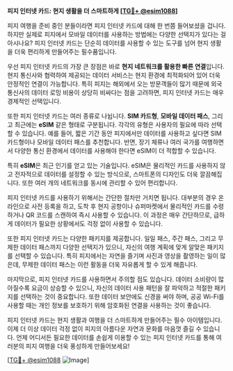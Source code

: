 **피지 인터넷 카드: 현지 생활을 더 스마트하게 [[TG💪+ @esim1088](https://t.me/s/esim1088)]**

피지 여행을 준비 중인 분들이라면 피지 인터넷 카드에 대해 한 번쯤 들어보셨을 겁니다. 하지만 실제로 피지에서 모바일 데이터를 사용하는 방법에는 다양한 선택지가 있다는 걸 아시나요? 피지 인터넷 카드는 단순히 데이터를 사용할 수 있는 도구를 넘어 현지 생활을 더욱 편리하게 만들어주는 필수품입니다.

우선 피지 인터넷 카드의 가장 큰 장점은 바로 **현지 네트워크를 활용한 빠른 연결**입니다. 현지 통신사와 협력하여 제공되는 데이터 서비스는 현지 환경에 최적화되어 있어 더욱 안정적인 연결이 가능합니다. 특히 피지는 해외에서 오는 방문객들이 많기 때문에 외국 통신사의 데이터 로밍 비용이 상당히 비싸다는 점을 고려하면, 피지 인터넷 카드는 매우 경제적인 선택입니다.

또한 피지 인터넷 카드는 여러 종류로 나뉩니다. **SIM 카드형**, **모바일 데이터 패스**, 그리고 최근에는 **eSIM** 같은 형태로 구분됩니다. 각각의 유형은 사용자의 필요에 따라 선택할 수 있습니다. 예를 들어, 짧은 기간 동안 피지에서만 데이터를 사용하고 싶다면 SIM 카드형이나 모바일 데이터 패스를 추천합니다. 반면, 장기 체류나 여러 국가를 여행하면서 다양한 통신 환경에서 데이터를 사용해야 한다면 eSIM이 더 적합할 수 있습니다.

특히 **eSIM**은 최근 인기를 얻고 있는 기술입니다. eSIM은 물리적인 카드를 사용하지 않고 전자적으로 데이터를 설정할 수 있는 방식으로, 스마트폰의 디자인도 더욱 깔끔해집니다. 또한 여러 개의 네트워크를 동시에 관리할 수 있어 편리합니다.

피지 인터넷 카드를 사용하기 위해서는 간단한 절차만 거치면 됩니다. 대부분의 경우 온라인으로 사전 등록을 하고, 도착 후 현지 공항이나 슈퍼마켓에서 물리적인 카드를 수령하거나 QR 코드를 스캔하여 즉시 사용할 수 있습니다. 이 과정은 매우 간단하므로, 급하게 데이터가 필요한 상황에서도 걱정 없이 사용할 수 있습니다.

또한 피지 인터넷 카드는 다양한 패키지를 제공합니다. 일일 패스, 주간 패스, 그리고 무제한 데이터 패스까지 다양한 선택지가 있으니, 자신의 여행 계획에 맞게 알맞은 패키지를 선택할 수 있습니다. 특히 피지에서는 자연을 즐기며 사진과 영상을 촬영하는 일이 많은데, 무제한 데이터 패스는 이런 활동을 더욱 자유롭게 할 수 있게 해줍니다.

마지막으로, 피지 인터넷 카드를 사용하면서 주의할 점도 있습니다. 데이터 소비량이 많아질수록 요금이 상승할 수 있으니, 자신의 데이터 사용 패턴을 잘 파악하고 적절한 패키지를 선택하는 것이 중요합니다. 또한 데이터 보안에도 신경을 써야 하며, 공공 Wi-Fi를 사용할 때는 개인 정보를 보호하기 위해 암호화된 연결을 사용하는 것이 좋습니다.

피지 인터넷 카드는 현지 생활과 여행을 더 스마트하게 만들어주는 필수 아이템입니다. 이제 더 이상 데이터 걱정 없이 피지의 아름다운 자연과 문화를 마음껏 즐길 수 있습니다. 언제 어디서든 필요한 데이터를 손쉽게 이용할 수 있는 피지 인터넷 카드를 통해 여러분의 피지 여행을 더욱 풍성하게 만들어보세요! 

[[TG💪+ @esim1088](https://t.me/s/esim1088) ![Image](https://i.postimg.cc/Y0z9fWf4/image.png)]